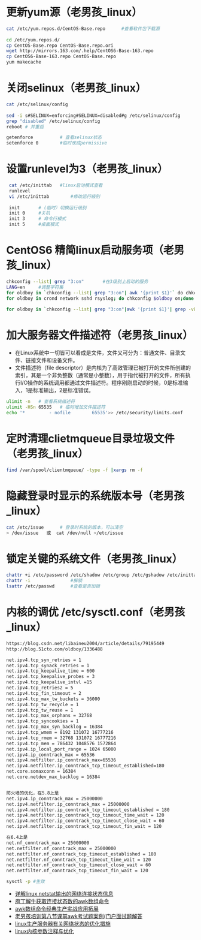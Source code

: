 # 更新yum源（老男孩_linux）

```sh
cat /etc/yum.repos.d/CentOS-Base.repo      #查看软件包下载源
 
cd /etc/yum.repos.d/
cp CentOS-Base.repo CentOS-Base.repo.ori
wget http://mirrors.163.com/.help/CentOS6-Base-163.repo
cp CentOS6-Base-163.repo CentOS-Base.repo
yum makecache
```

# 关闭selinux（老男孩_linux）

```sh
cat /etc/selinux/config
 
sed -i s#SELINUX=enforcing#SELINUX=disabled#g /etc/selinux/config         
grep "disabled" /etc/selinux/config  
reboot # 并重启

getenforce  		# 查看selinux状态
setenforce 0        #临时改成permissive
```

# 设置runlevel为3（老男孩_linux）

```sh
 cat /etc/inittab   #linux启动模式查看
 runlevel
 vi /etc/inittab        #修改运行级别
 
 init       # (临时）切换运行级别
 init 0     #关机
 init 3     # 命令行模式
 init 5     #桌面模式
```

# CentOS6 精简linux启动服务项（老男孩_linux）

```sh
chkconfig --list| grep "3:on"       #在3级别上启动的服务
LANG=en     #调整字符集
for oldboy in `chkconfig --list| grep "3:on"| awk '{print $1}'` do chkconfig $oldboy off;done        // 关闭全部服务
for oldboy in crond network sshd rsyslog; do chkconfig $oldboy on;done  #打开需要的服务

for oldboy in `chkconfig --list| grep "3:on"|awk '{print $1}'| grep -vE "crond|network|sshd|rsyslog"` do chkconfig $oldboy off;done     #保留4个基本服务
```

# 加大服务器文件描述符（老男孩_linux）

- 在Linux系统中一切皆可以看成是文件，文件又可分为：普通文件、目录文件、链接文件和设备文件。
- 文件描述符（file descriptor）是内核为了高效管理已被打开的文件所创建的索引，其是一个非负整数（通常是小整数），用于指代被打开的文件，所有执行I/O操作的系统调用都通过文件描述符。程序刚刚启动的时候，0是标准输入，1是标准输出，2是标准错误。

```sh
ulimit -n  	# 查看系统描述符
ulimit -HSn 65535   # 临时增加文件描述符
echo '*         - nofile        65535'>> /etc/security/limits.conf     #退出，永久长效
```

# 定时清理clietmqueue目录垃圾文件（老男孩_linux）

```sh
find /var/spool/clientmqueue/ -type -f |xargs rm -f
```

# 隐藏登录时显示的系统版本号（老男孩_linux）

```sh
cat /etc/issue  	# 登录时系统的版本，可以清空
> /dev/issue   或  cat /dev/null >/etc/issue
```

# 锁定关键的系统文件（老男孩_linux）

```sh
chattr +i /etc/password /etc/shadow /etc/group /etc/gshadow /etc/inittab  #锁定关键文件
chattr -i               #解锁
lsattr /etc/passwd      #查看是否加锁
```

# 内核的调优 /etc/sysctl.conf（老男孩_linux）

```sh
https://blog.csdn.net/libaineu2004/article/details/79195449
http://blog.51cto.com/oldboy/1336488

net.ipv4.tcp_syn_retries = 1
net.ipv4.tcp_synack_retries = 1
net.ipv4.tcp_keepalive_time = 600
net.ipv4.tcp_keepalive_probes = 3
net.ipv4.tcp_keepalive_intvl =15
net.ipv4.tcp_retries2 = 5
net.ipv4.tcp_fin_timeout = 2
net.ipv4.tcp_max_tw_buckets = 36000
net.ipv4.tcp_tw_recycle = 1
net.ipv4.tcp_tw_reuse = 1
net.ipv4.tcp_max_orphans = 32768
net.ipv4.tcp_syncookies = 1
net.ipv4.tcp_max_syn_backlog = 16384
net.ipv4.tcp_wmem = 8192 131072 16777216
net.ipv4.tcp_rmem = 32768 131072 16777216
net.ipv4.tcp_mem = 786432 1048576 1572864
net.ipv4.ip_local_port_range = 1024 65000
net.ipv4.ip_conntrack_max = 65536
net.ipv4.netfilter.ip_conntrack_max=65536
net.ipv4.netfilter.ip_conntrack_tcp_timeout_established=180
net.core.somaxconn = 16384
net.core.netdev_max_backlog = 16384


防火墙的优化，在5.8上是
net.ipv4.ip_conntrack_max = 25000000
net.ipv4.netfilter.ip_conntrack_max = 25000000
net.ipv4.netfilter.ip_conntrack_tcp_timeout_established = 180
net.ipv4.netfilter.ip_conntrack_tcp_timeout_time_wait = 120
net.ipv4.netfilter.ip_conntrack_tcp_timeout_close_wait = 60
net.ipv4.netfilter.ip_conntrack_tcp_timeout_fin_wait = 120

在6.4上是
net.nf_conntrack_max = 25000000
net.netfilter.nf_conntrack_max = 25000000
net.netfilter.nf_conntrack_tcp_timeout_established = 180
net.netfilter.nf_conntrack_tcp_timeout_time_wait = 120
net.netfilter.nf_conntrack_tcp_timeout_close_wait = 60
net.netfilter.nf_conntrack_tcp_timeout_fin_wait = 120

sysctl -p #生效
```

- [详解linux netstat输出的网络连接状态信息](http://oldboy.blog.51cto.com/2561410/1184139)
- [庖丁解牛获取连接状态数的awk数组命令](http://oldboy.blog.51cto.com/2561410/1184165)
- [awk数组命令经典生产实战应用拓展](http://oldboy.blog.51cto.com/2561410/1184177)
- [老男孩培训第八节课前awk考试题案例(门户面试题解答](http://oldboy.blog.51cto.com/2561410/1184206)
- [linux生产服务器有关网络状态的优化措施](http://oldboy.blog.51cto.com/2561410/1184228)
- [linux内核参数注释与优化](https://blog.51cto.com/yangrong/1321594)